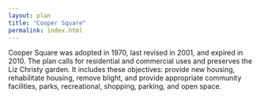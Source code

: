 ```yaml
---
layout: plan
title: "Cooper Square"
permalink: index.html
---
```


Cooper Square was adopted in 1970, last revised in 2001, and expired in 2010. The plan calls for residential and commercial uses and preserves the Liz Christy garden. It includes these objectives: provide new housing, rehabilitate housing, remove blight, and provide appropriate community facilities, parks, recreational, shopping, parking, and open space. 